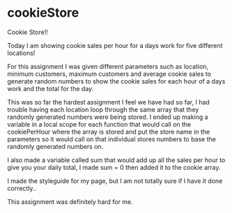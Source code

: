 # cookieStore
Cookie Store!!

  Today I am showing cookie sales per hour for a days work for five different locations!

  For this assignment I was given different parameters such as location, minimum customers,
  maximum customers and average cookie sales to generate random numbers to show the cookie sales
  for each hour of a days work and the total for the day.

 This was so far the hardest assignment I feel we have had so far, I had trouble having each location
 loop through the same array that they randomly generated numbers were being stored. I ended up making
 a variable in a local scope for each function that would call on the cookiePerHour where the array is stored
 and put the store name in the parameters so it would call on that individual stores numbers to base the randomly generated
 numbers on.

 I also made a variable called sum that would add up all the sales per hour to give you your daily total,
 I made sum = 0 then added it to the cookie array.

 I made the styleguide for my page, but I am not totally sure if I have it done correctly..

 This assignment was definitely hard for me.
